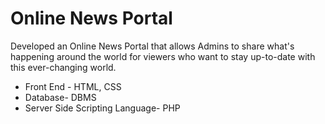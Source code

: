 # Online News Portal
Developed an Online News Portal that allows Admins to share what's happening around the world for viewers who want to stay up-to-date with this ever-changing world.
- Front End - HTML, CSS
- Database- DBMS
- Server Side Scripting Language- PHP
